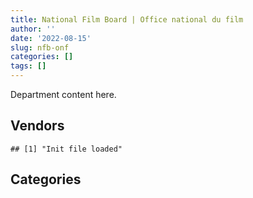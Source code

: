 ```yaml
---
title: National Film Board | Office national du film
author: ''
date: '2022-08-15'
slug: nfb-onf
categories: []
tags: []
---
```


<script src="/rmarkdown-libs/htmlwidgets/htmlwidgets.js"></script>
<link href="/rmarkdown-libs/datatables-css/datatables-crosstalk.css" rel="stylesheet" />
<script src="/rmarkdown-libs/datatables-binding/datatables.js"></script>
<script src="/rmarkdown-libs/jquery/jquery-3.6.0.min.js"></script>
<link href="/rmarkdown-libs/dt-core-bootstrap/css/dataTables.bootstrap.min.css" rel="stylesheet" />
<link href="/rmarkdown-libs/dt-core-bootstrap/css/dataTables.bootstrap.extra.css" rel="stylesheet" />
<script src="/rmarkdown-libs/dt-core-bootstrap/js/jquery.dataTables.min.js"></script>
<script src="/rmarkdown-libs/dt-core-bootstrap/js/dataTables.bootstrap.min.js"></script>
<link href="/rmarkdown-libs/crosstalk/css/crosstalk.min.css" rel="stylesheet" />
<script src="/rmarkdown-libs/crosstalk/js/crosstalk.min.js"></script>
<script src="/rmarkdown-libs/htmlwidgets/htmlwidgets.js"></script>
<link href="/rmarkdown-libs/datatables-css/datatables-crosstalk.css" rel="stylesheet" />
<script src="/rmarkdown-libs/datatables-binding/datatables.js"></script>
<script src="/rmarkdown-libs/jquery/jquery-3.6.0.min.js"></script>
<link href="/rmarkdown-libs/dt-core-bootstrap/css/dataTables.bootstrap.min.css" rel="stylesheet" />
<link href="/rmarkdown-libs/dt-core-bootstrap/css/dataTables.bootstrap.extra.css" rel="stylesheet" />
<script src="/rmarkdown-libs/dt-core-bootstrap/js/jquery.dataTables.min.js"></script>
<script src="/rmarkdown-libs/dt-core-bootstrap/js/dataTables.bootstrap.min.js"></script>
<link href="/rmarkdown-libs/crosstalk/css/crosstalk.min.css" rel="stylesheet" />
<script src="/rmarkdown-libs/crosstalk/js/crosstalk.min.js"></script>

Department content here.

## Vendors

    ## [1] "Init file loaded"

<div id="htmlwidget-1" style="width:100%;height:auto;" class="datatables html-widget"></div>
<script type="application/json" data-for="htmlwidget-1">{"x":{"style":"bootstrap","filter":"none","vertical":false,"data":[["<a href=\"/vendors/advanced_business_interiors/\">ADVANCED BUSINESS INTERIORS<\/a>","<a href=\"/vendors/amazon/\">AMAZON<\/a>","<a href=\"/vendors/applied_electonics/\">APPLIED ELECTONICS<\/a>","<a href=\"/vendors/bell_canada/\">BELL CANADA<\/a>","<a href=\"/vendors/brookfield_global_integrated_solutions/\">BROOKFIELD GLOBAL INTEGRATED SOLUTIONS<\/a>","<a href=\"/vendors/cdw_canada/\">CDW CANADA<\/a>","<a href=\"/vendors/cision_canada/\">CISION CANADA<\/a>","<a href=\"/vendors/cossette_communications/\">COSSETTE COMMUNICATIONS<\/a>","<a href=\"/vendors/dell_computer/\">DELL COMPUTER<\/a>","<a href=\"/vendors/deloitte_and_touche/\">DELOITTE AND TOUCHE<\/a>","<a href=\"/vendors/eclipsys_solutions/\">ECLIPSYS SOLUTIONS<\/a>","<a href=\"/vendors/entrust/\">ENTRUST<\/a>","<a href=\"/vendors/freebalance/\">FREEBALANCE<\/a>","<a href=\"/vendors/ibm_canada/\">IBM CANADA<\/a>","<a href=\"/vendors/iron_mountain/\">IRON MOUNTAIN<\/a>","<a href=\"/vendors/microsoft_canada/\">MICROSOFT CANADA<\/a>","<a href=\"/vendors/mishkumi_technologies/\">MISHKUMI TECHNOLOGIES<\/a>","<a href=\"/vendors/onx_enterprise_solutions/\">ONX ENTERPRISE SOLUTIONS<\/a>","<a href=\"/vendors/oracle_canada/\">ORACLE CANADA<\/a>","<a href=\"/vendors/paladin_group/\">PALADIN GROUP<\/a>","<a href=\"/vendors/pitney_bowes/\">PITNEY BOWES<\/a>","<a href=\"/vendors/randstad/\">RANDSTAD<\/a>","<a href=\"/vendors/rohde_schwarz_canada/\">ROHDE SCHWARZ CANADA<\/a>","<a href=\"/vendors/sharp_electronics/\">SHARP ELECTRONICS<\/a>","<a href=\"/vendors/shi_canada/\">SHI CANADA<\/a>","<a href=\"/vendors/softchoice/\">SOFTCHOICE<\/a>","<a href=\"/vendors/softsim_technologies/\">SOFTSIM TECHNOLOGIES<\/a>","<a href=\"/vendors/solotech/\">SOLOTECH<\/a>","<a href=\"/vendors/stoneworks_technologies/\">STONEWORKS TECHNOLOGIES<\/a>","<a href=\"/vendors/teknion/\">TEKNION<\/a>","<a href=\"/vendors/telus_canada/\">TELUS CANADA<\/a>","<a href=\"/vendors/xerox/\">XEROX<\/a>"],["$   37,140.00",null,"$  777,045.63","$   76,015.74","$   10,208.52","$   84,753.74",null,"$   55,025.00","$      321.79",null,"$   30,471.88",null,"$   10,950.00","$   33,468.97","$   28,220.50",null,null,null,"$   57,262.04",null,null,"$   28,246.90","$  273,097.17","$   33,506.86",null,"$  962,468.72","$   52,878.69","$   14,365.72",null,null,null,null],[null,null,"$  375,504.93","$  235,451.31",null,null,"$      883.31",null,"$   21,381.50",null,"$    6,114.42","$    3,521.89","$   12,589.77","$   73,015.60",null,"$  134,486.80","$   11,904.19",null,"$   71,726.07",null,"$    1,645.11","$   13,423.62","$  336,607.37",null,null,"$  713,490.86","$   47,921.31","$   24,558.67","$   29,767.45",null,null,null],["$   14,574.26","$   27,235.09","$  817,052.82","$  564,726.24",null,"$   11,354.93","$   80,822.61",null,"$  117,095.20","$    5,481.87",null,"$    7,450.93",null,"$   53,480.64","$   34,500.00","$    7,859.15","$    3,968.06","$   17,181.87","$  170,544.31","$   34,172.52","$    1,649.62","$    4,439.91","$   22,859.73",null,"$   70,331.99","$  721,750.84",null,"$  140,340.50","$   29,849.00","$  796,155.34","$   48,910.27","$    7,433.45"],[null,"$  707,860.64","$1,700,121.78","$   88,085.51",null,"$   20,339.42","$  177,940.51",null,"$  193,239.74","$   66,696.13",null,"$       20.36",null,"$   52,223.47","$   37,366.88","$  146,737.93",null,null,"$   58,170.44",null,"$    1,645.11",null,"$  120,171.66",null,"$   29,555.85","$  614,844.07",null,null,"$  104,772.73",null,null,"$   10,200.04"]],"container":"<table class=\"table table-striped table-hover row-border order-column display\">\n  <thead>\n    <tr>\n      <th>Vendor<\/th>\n      <th>2017-2018<\/th>\n      <th>2018-2019<\/th>\n      <th>2019-2020<\/th>\n      <th>2020-2021<\/th>\n    <\/tr>\n  <\/thead>\n<\/table>","options":{"order":[[4,"desc"]],"pageLength":10,"autoWidth":true,"columnDefs":[],"orderClasses":false}},"evals":[],"jsHooks":[]}</script>

## Categories

<div id="htmlwidget-2" style="width:100%;height:auto;" class="datatables html-widget"></div>
<script type="application/json" data-for="htmlwidget-2">{"x":{"style":"bootstrap","filter":"none","vertical":false,"data":[["<a href=\"/categories/1_facilities_and_construction/\">1_facilities_and_construction<\/a>","<a href=\"/categories/10_office_management/\">10_office_management<\/a>","<a href=\"/categories/2_professional_services/\">2_professional_services<\/a>","<a href=\"/categories/3_information_technology/\">3_information_technology<\/a>","<a href=\"/categories/5_transportation_and_logistics/\">5_transportation_and_logistics<\/a>","<a href=\"/categories/6_industrial_products_and_services/\">6_industrial_products_and_services<\/a>","<a href=\"/categories/9_human_capital/\">9_human_capital<\/a>"],["$          NA","$  621,744.64","$  981,919.77","$7,799,058.75",null,"$   72,860.49","$   62,935.44"],[null,"$  238,940.10","$1,252,394.55","$5,592,100.00",null,"$   47,111.69","$   43,690.50"],["$   45,927.61","$1,426,835.16","$2,252,846.63","$6,531,554.91","$   28,559.79","$   80,768.41","$  100,527.57"],["$  145,298.30","$  569,623.40","$3,262,109.85","$8,303,809.96",null,null,"$   22,300.06"]],"container":"<table class=\"table table-striped table-hover row-border order-column display\">\n  <thead>\n    <tr>\n      <th>Category<\/th>\n      <th>2017-2018<\/th>\n      <th>2018-2019<\/th>\n      <th>2019-2020<\/th>\n      <th>2020-2021<\/th>\n    <\/tr>\n  <\/thead>\n<\/table>","options":{"order":[[4,"desc"]],"pageLength":20,"autoWidth":true,"columnDefs":[],"orderClasses":false,"lengthMenu":[10,20,25,50,100]}},"evals":[],"jsHooks":[]}</script>
